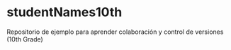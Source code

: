 # studentNames10th
Repositorio de ejemplo para aprender colaboración y control de versiones (10th Grade)
